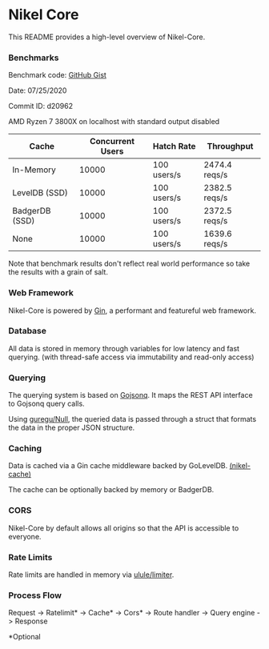 # Nikel Core

This README provides a high-level overview of Nikel-Core.

### Benchmarks

Benchmark code: [GitHub Gist](https://gist.github.com/darenliang/2caaf2816908d3d95f9e112db1e02929)

Date: 07/25/2020

Commit ID: d20962

AMD Ryzen 7 3800X on localhost with standard output disabled

| Cache           | Concurrent Users | Hatch Rate  | Throughput    |
|-----------------|------------------|-------------|---------------|
| In-Memory       | 10000            | 100 users/s | 2474.4 reqs/s |
| LevelDB   (SSD) | 10000            | 100 users/s | 2382.5 reqs/s |
| BadgerDB  (SSD) | 10000            | 100 users/s | 2372.5 reqs/s |
| None            | 10000            | 100 users/s | 1639.6 reqs/s |

Note that benchmark results don't reflect real world performance so take the results with a grain of salt.

### Web Framework

Nikel-Core is powered by [Gin](https://github.com/gin-gonic/gin), a performant and featureful web framework.

### Database

All data is stored in memory through variables for low latency and fast querying. (with thread-safe access via immutability and read-only access)

### Querying

The querying system is based on [Gojsonq](https://github.com/thedevsaddam/gojsonq). It maps the REST API interface to Gojsonq query calls.

Using [guregu/Null](https://github.com/guregu/null), the queried data is passed through a struct that formats the data in the proper JSON structure.

### Caching

Data is cached via a Gin cache middleware backed by GoLevelDB. [(nikel-cache)](https://github.com/nikel-api/nikel-cache)

The cache can be optionally backed by memory or BadgerDB.

### CORS

Nikel-Core by default allows all origins so that the API is accessible to everyone.

### Rate Limits

Rate limits are handled in memory via [ulule/limiter](https://github.com/ulule/limiter).

### Process Flow

Request -> Ratelimit* -> Cache* -> Cors* -> Route handler -> Query engine -> Response

*Optional